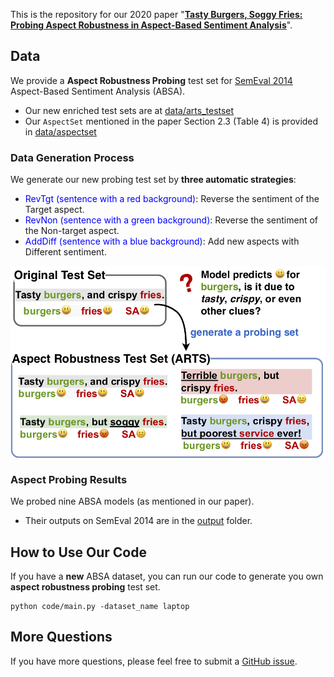 
This is the repository for our 2020 paper 
"[**Tasty Burgers, Soggy Fries: Probing Aspect Robustness in Aspect-Based Sentiment Analysis**](https://arxiv.org/pdf/2009.07964)".

## Data
We provide a **Aspect Robustness Probing** test set for [SemEval 2014](http://alt.qcri.org/semeval2014/task4/) Aspect-Based Sentiment Analysis (ABSA).
- Our new enriched test sets are at [data/arts_testset](data/arts_testset/)
- Our `AspectSet` mentioned in the paper Section 2.3 (Table 4) is provided in [data/aspectset](data/aspectset/)


### Data Generation Process

We generate our new probing test set by **three automatic strategies**: 
- <span style="color:blue">RevTgt (sentence with a red background)</span>: Reverse the sentiment of the Target aspect.
- <span style="color:blue">RevNon (sentence with a green background)</span>: Reverse the sentiment of the Non-target aspect.
- <span style="color:blue">AddDiff (sentence with a blue background)</span>: Add new aspects with Different sentiment.


<img src="data/img/method.png" alt="method_illustration.png" width="600" style="display: block;
  margin-left: auto;
  margin-right: auto; "/>

### Aspect Probing Results
We probed nine ABSA models (as mentioned in our paper). 
- Their outputs on SemEval 2014 are in the [output](output) folder.

## How to Use Our Code

If you have a **new** ABSA dataset, you can run our code to generate you own **aspect robustness probing** test set.
```
python code/main.py -dataset_name laptop
``` 

## More Questions
If you have more questions, please feel free to submit a [GitHub issue](https://github.com/zhijing-jin/ARTS_testset/issues).


 
